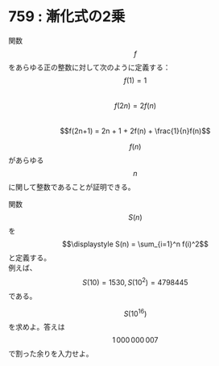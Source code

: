 # 759 : 漸化式の2乗

関数$$f$$をあらゆる正の整数に対して次のように定義する：\
$$f(1) = 1$$\
$$f(2n) = 2f(n)$$\
$$f(2n+1) = 2n + 1 + 2f(n) + \frac{1}{n}f(n)$$

$$f(n)$$があらゆる$$n$$に関して整数であることが証明できる。

関数$$S(n)$$を$$\displaystyle S(n) = \sum_{i=1}^n f(i)^2$$と定義する。\
例えば、$$S(10) = 1530, S(10^2) = 4798445$$である。

$$S(10^{16})$$を求めよ。答えは$$1\,000\,000\,007$$で割った余りを入力せよ。
